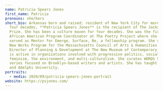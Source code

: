 ```yaml
---
name: Patricia Spears Jones
first_name: Patricia
pronouns: she/hers
short_bio: Arkansas born and raised; resident of New York City for more than
  four decades, **Patricia Spears Jones** is the recipient of The Jackson Poetry
  Prize. She has been a culture maven for four decades. She was the first
  African American Program Coordinator at The Poetry Project where she later
  served as Mentor for Emerge, Surface, Be, a fellowship program. She ran the
  New Works Program for the Massachusetts Council of Arts & Humanities and was
  Director of Planning & Development at The New Museum of Contemporary Art. She
  is active in organizations involved with progressive politics, social justice,
  feminism, the environment, and multi-culturalism. She curates WORDS SUNDAY, a
  series focused on Brooklyn-based writers and artists. She has taught at CUNY
  and Adelphi University.
portraits:
  - media: 2020/09/patricia-spears-jones-portrait
website: https://psjones.com/
---
```

